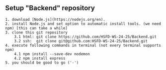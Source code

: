 Setup "Backend" repository
---
    1. download [Node.js](https://nodejs.org/en).
    2. install Node.js and set option to automatic install tools. (we need npm) [this can take a while]
    3. clone this git repository
        3.1 html: git clone https://github.com/HSFD-WS-24-25/Backend.git
        3.2 ssh:  git clone git@github.com:HSFD-WS-24-25/Backend.git
    4. execute following commands in terminal (not every terminal supports npm)
        4.1 npm install --save-dev nodemon
        4.2 npm install express
    5. you should be good to go ('-')
